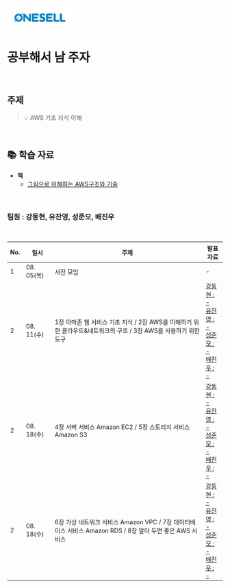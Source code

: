 <img width="30%" src="./img/onesell_logo.jpeg">

<br />
<h1>공부해서 남 주자</h1>
<br />

## 주제

> 💡 AWS 기초 지식 이해 

<br />

## 📚  학습 자료

- __책__
    - [그림으로 이해하는 AWS구조와 기술](http://book.interpark.com/product/BookDisplay.do?_method=detail&sc.prdNo=351638637&gclid=CjwKCAjwmK6IBhBqEiwAocMc8vI2jP-x_xzLGci7a2YEBYvYe0GxzWvvZxIdN1P3KSyFQ-ve81PNARoCQaAQAvD_BwE)

<br />
<h3>팀원 : 강동현, 유찬영, 성준모, 배진우</h3>
<br />


<table>
    <thead>
        <tr>
            <th> No. </th>
            <th> 일시 </th>
            <th> 주제 </th>
            <th> 발표자료 </th>
        </tr>
    </thead>
    <tbody>
        <tr>
            <td> 1 </td>
            <td> 08. 05(목) </td>
            <td> 사전 모임 </td>
            <td> - </td>
        </tr>
        <tr>
            <td> 2 </td>
            <td> 08. 11(수) </td>
            <td> 1장 아마존 웹 서비스 기초 지식 / 2장 AWS를 이해하기 위한 클라우드&네트워크의 구조 / 3장 AWS를 사용하기 위한 도구</td>
            <td> 
                <a href="">
                강동현 : -
                </a><br>
                <a href="">
                유찬영 : -
                </a><br>
                <a href="">
                성준모 : -
                </a><br>
                <a href="">
                배진우 : -
                </a>
            </td>
        </tr>
        <tr>
            <td> 2 </td>
            <td> 08. 18(수) </td>
            <td> 4장 서버 서비스 Amazon EC2 / 5장 스토리지 서비스 Amazon S3</td>
            <td> 
                <a href="">
                강동현 : -
                </a><br>
                <a href="">
                유찬영 : -
                </a><br>
                <a href="">
                성준모 : -
                </a><br>
                <a href="">
                배진우 : -
                </a>
            </td>
        </tr>
        <tr>
            <td> 2 </td>
            <td> 08. 18(수) </td>
            <td> 6장 가상 네트워크 서비스 Amazon VPC / 7장 데이터베이스 서비스 Amazon RDS / 8장 알아 두면 좋은 AWS 서비스</td>
            <td> 
                <a href="">
                강동현 : -
                </a><br>
                <a href="">
                유찬영 : -
                </a><br>
                <a href="">
                성준모 : -
                </a><br>
                <a href="">
                배진우 : -
                </a>
            </td>
        </tr>
        
        
  </tbody>
  </table>
  
  <br />
